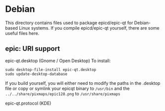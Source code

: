 
Debian
====================
This directory contains files used to package epicd/epic-qt
for Debian-based Linux systems. If you compile epicd/epic-qt yourself, there are some useful files here.

## epic: URI support ##


epic-qt.desktop  (Gnome / Open Desktop)
To install:

	sudo desktop-file-install epic-qt.desktop
	sudo update-desktop-database

If you build yourself, you will either need to modify the paths in
the .desktop file or copy or symlink your epicqt binary to `/usr/bin`
and the `../../share/pixmaps/epic128.png` to `/usr/share/pixmaps`

epic-qt.protocol (KDE)

